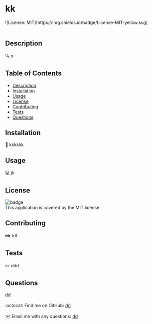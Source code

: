 <h1>kk</h1>
  ![License: MIT](https://img.shields.io/badge/License-MIT-yellow.svg)
  <br />
  <br />
  
  ## Description
  🔍 o
  
  ## Table of Contents
  - [Description](#description)
  - [Installation](#installation)
  - [Usage](#usage)
  - [License](#license)
  - [Contributing](#contributing)
  - [Tests](#tests)
  - [Questions](#questions)
  
  ## Installation
  💾 kkkkkk
  
  ## Usage
  💻 jk
  
  ## License
  ![badge](https://img.shields.io/badge/license-MIT-brightgreen)
  <br />
  This application is covered by the MIT license. 
  
  ## Contributing
  👪 fdf
  
  ## Tests
  ✏️ ddd
  
  ## Questions
  dd<br />
  <br />
  :octocat: Find me on GitHub: <a href="https://github.com/dd" target="_blank">dd</a><br />
  <br />
  ✉️ Email me with any questions: <a href="mailto:dd" target="_blank">dd</a><br /><br />
